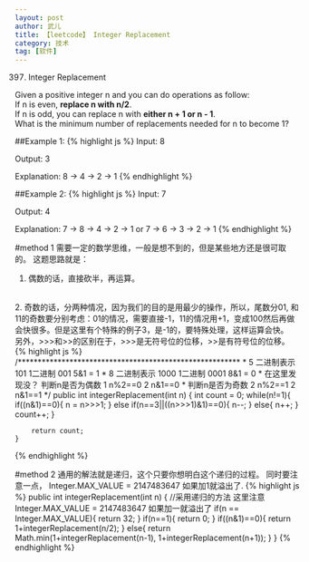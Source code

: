 ```yaml
---
layout: post
author: 武儿
title: 【leetcode】 Integer Replacement
category: 技术
tag: [软件]
---
```

397. Integer Replacement

Given a positive integer n and you can do operations as follow:
<br/>
If n is even, **replace n with n/2**.
<br/>
If n is odd, you can replace n with **either n + 1 or n - 1**.
<br/>
What is the minimum number of replacements needed for n to become 1?

##Example 1:
{% highlight js %}
Input:
8

Output:
3

Explanation:
8 -> 4 -> 2 -> 1
{% endhighlight %}

##Example 2:
{% highlight js %}
Input:
7

Output:
4

Explanation:
7 -> 8 -> 4 -> 2 -> 1
or
7 -> 6 -> 3 -> 2 -> 1
{% endhighlight %}

#method 1
需要一定的数学思维，一般是想不到的，但是某些地方还是很可取的。
这题思路就是：
<br/>
1. 偶数的话，直接砍半，再运算。
<br/>
2. 奇数的话，分两种情况，因为我们的目的是用最少的操作，所以，尾数分01, 和11的奇数要分别考虑：01的情况，需要直接-1，11的情况用+1，变成100然后再做会快很多。但是这里有个特殊的例子3，是-1的，要特殊处理，这样运算会快。
<br/>
另外，>>>和>>的区别在于，>>>是无符号位的位移，>>是有符号位的位移。
{% highlight js %}
	/********************************************************
		 * 5  二进制表示  101   1二进制   001       5&1 = 1   
		 * 8 二进制表示  1000  1二进制  0001       8&1 = 0
		 * 在这里发现没？   判断n是否为偶数    1 n%2==0   2 n&1==0
		 *           判断n是否为奇数     2 n%2==1   2 n&1==1 
		 */
	public int integerReplacement(int n) {
    	int count = 0;
    	while(n!=1){
    		if((n&1)==0){
    			n = n>>>1;
    		}
    		else if(n==3||((n>>>1)&1)==0){
    			n--;
    		}
    		else{
    			n++;
    		}
    		count++;
    	}
    	
    	return count;
    }
{% endhighlight %}

#method 2
通用的解法就是递归，这个只要你想明白这个递归的过程。
同时要注意一点， Integer.MAX_VALUE = 2147483647  如果加1就溢出了.
{% highlight js %}
 public int integerReplacement(int n) {
    	//采用递归的方法     这里注意 Integer.MAX_VALUE = 2147483647  如果加一就溢出了
    	if(n == Integer.MAX_VALUE){
    		return 32;
    	}
    	if(n==1){
    		return 0;
    	}
    	if((n&1)==0){
    		return 1+integerReplacement(n/2);
    	}
    	else{
    		return Math.min(1+integerReplacement(n-1), 1+integerReplacement(n+1));
    	}
    }
{% endhighlight %}
